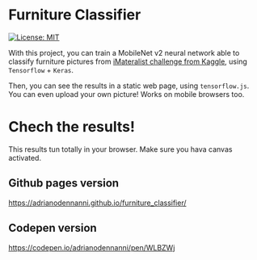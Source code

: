# Furniture Classifier

[![License: MIT](https://img.shields.io/badge/License-MIT-yellow.svg)](https://opensource.org/licenses/MIT)

With this project, you can train a MobileNet v2 neural network able to classify furniture pictures from [iMateralist challenge from Kaggle](https://www.kaggle.com/c/imaterialist-challenge-furniture-2018), using `Tensorflow` + `Keras`.

Then, you can see the results in a static web page, using `tensorflow.js`. You can even upload your own picture! Works on mobile browsers too.

# Chech the results!
This results tun totally in your browser. Make sure you hava canvas activated.

## Github pages version
https://adrianodennanni.github.io/furniture_classifier/

## Codepen version
https://codepen.io/adrianodennanni/pen/WLBZWj
